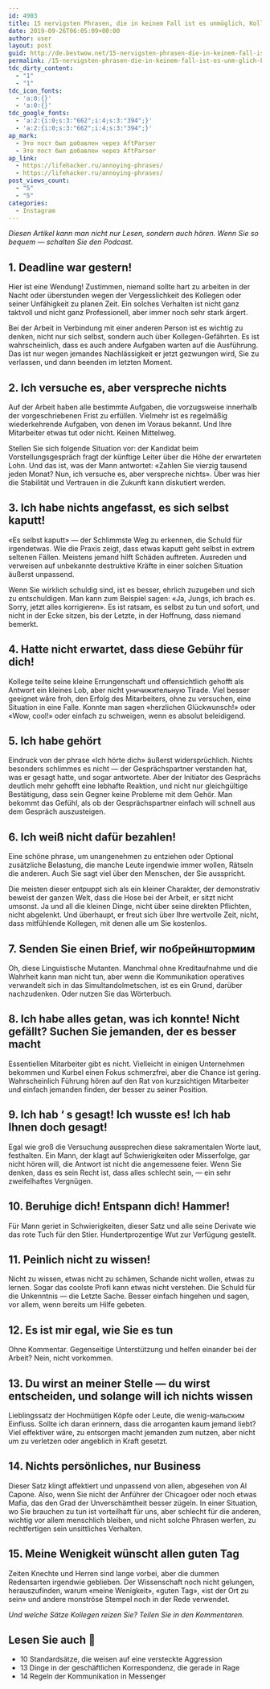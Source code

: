 ```yaml
---
id: 4903
title: 15 nervigsten Phrasen, die in keinem Fall ist es unmöglich, Kollegen zu sprechen
date: 2019-09-26T06:05:09+00:00
author: user
layout: post
guid: http://de.bestwow.net/15-nervigsten-phrasen-die-in-keinem-fall-ist-es-unm-glich-kollegen-zu-sprechen/
permalink: /15-nervigsten-phrasen-die-in-keinem-fall-ist-es-unm-glich-kollegen-zu-sprechen/
tdc_dirty_content:
  - "1"
  - "1"
tdc_icon_fonts:
  - 'a:0:{}'
  - 'a:0:{}'
tdc_google_fonts:
  - 'a:2:{i:0;s:3:"662";i:4;s:3:"394";}'
  - 'a:2:{i:0;s:3:"662";i:4;s:3:"394";}'
ap_mark:
  - Это пост был добавлен через AftParser
  - Это пост был добавлен через AftParser
ap_link:
  - https://lifehacker.ru/annoying-phrases/
  - https://lifehacker.ru/annoying-phrases/
post_views_count:
  - "5"
  - "5"
categories:
  - Instagram
---
```

_Diesen Artikel kann man nicht nur Lesen, sondern auch hören. Wenn Sie so bequem — schalten Sie den Podcast._</p> 

## 1. Deadline war gestern!

Hier ist eine Wendung! Zustimmen, niemand sollte hart zu arbeiten in der Nacht oder überstunden wegen der Vergesslichkeit des Kollegen oder seiner Unfähigkeit zu planen Zeit. Ein solches Verhalten ist nicht ganz taktvoll und nicht ganz Professionell, aber immer noch sehr stark ärgert.

Bei der Arbeit in Verbindung mit einer anderen Person ist es wichtig zu denken, nicht nur sich selbst, sondern auch über Kollegen-Gefährten. Es ist wahrscheinlich, dass es auch andere Aufgaben warten auf die Ausführung. Das ist nur wegen jemandes Nachlässigkeit er jetzt gezwungen wird, Sie zu verlassen, und dann beenden im letzten Moment.

## 2. Ich versuche es, aber verspreche nichts

Auf der Arbeit haben alle bestimmte Aufgaben, die vorzugsweise innerhalb der vorgeschriebenen Frist zu erfüllen. Vielmehr ist es regelmäßig wiederkehrende Aufgaben, von denen im Voraus bekannt. Und Ihre Mitarbeiter etwas tut oder nicht. Keinen Mittelweg.

Stellen Sie sich folgende Situation vor: der Kandidat beim Vorstellungsgespräch fragt der künftige Leiter über die Höhe der erwarteten Lohn. Und das ist, was der Mann antwortet: «Zahlen Sie vierzig tausend jeden Monat? Nun, ich versuche es, aber verspreche nichts». Über was hier die Stabilität und Vertrauen in die Zukunft kann diskutiert werden.

## 3. Ich habe nichts angefasst, es sich selbst kaputt!

«Es selbst kaputt» — der Schlimmste Weg zu erkennen, die Schuld für irgendetwas. Wie die Praxis zeigt, dass etwas kaputt geht selbst in extrem seltenen Fällen. Meistens jemand hilft Schäden auftreten. Ausreden und verweisen auf unbekannte destruktive Kräfte in einer solchen Situation äußerst unpassend.

Wenn Sie wirklich schuldig sind, ist es besser, ehrlich zuzugeben und sich zu entschuldigen. Man kann zum Beispiel sagen: «Ja, Jungs, ich brach es. Sorry, jetzt alles korrigieren». Es ist ratsam, es selbst zu tun und sofort, und nicht in der Ecke sitzen, bis der Letzte, in der Hoffnung, dass niemand bemerkt.

## 4. Hatte nicht erwartet, dass diese Gebühr für dich!

Kollege teilte seine kleine Errungenschaft und offensichtlich gehofft als Antwort ein kleines Lob, aber nicht уничижительную Tirade. Viel besser geeignet wäre froh, den Erfolg des Mitarbeiters, ohne zu versuchen, eine Situation in eine Falle. Konnte man sagen «herzlichen Glückwunsch!» oder «Wow, cool!» oder einfach zu schweigen, wenn es absolut beleidigend.

## 5. Ich habe gehört

Eindruck von der phrase «Ich hörte dich» äußerst widersprüchlich. Nichts besonders schlimmes es nicht — der Gesprächspartner verstanden hat, was er gesagt hatte, und sogar antwortete. Aber der Initiator des Gesprächs deutlich mehr gehofft eine lebhafte Reaktion, und nicht nur gleichgültige Bestätigung, dass sein Gegner keine Probleme mit dem Gehör. Man bekommt das Gefühl, als ob der Gesprächspartner einfach will schnell aus dem Gespräch auszusteigen.

## 6. Ich weiß nicht dafür bezahlen!

Eine schöne phrase, um unangenehmen zu entziehen oder Optional zusätzliche Belastung, die manche Leute irgendwie immer wollen, Rätseln die anderen. Auch Sie sagt viel über den Menschen, der Sie ausspricht.

Die meisten dieser entpuppt sich als ein kleiner Charakter, der demonstrativ beweist der ganzen Welt, dass die Hose bei der Arbeit, er sitzt nicht umsonst. Ja und all die kleinen Dinge, nicht über seine direkten Pflichten, nicht abgelenkt. Und überhaupt, er freut sich über Ihre wertvolle Zeit, nicht, dass mitfühlende Kollegen, mit denen alle um Sie kostenlos.

## 7. Senden Sie einen Brief, wir побрейнштормим

Oh, diese Linguistische Mutanten. Manchmal ohne Kreditaufnahme und die Wahrheit kann man nicht tun, aber wenn die Kommunikation operatives verwandelt sich in das Simultandolmetschen, ist es ein Grund, darüber nachzudenken. Oder nutzen Sie das Wörterbuch.

## 8. Ich habe alles getan, was ich konnte! Nicht gefällt? Suchen Sie jemanden, der es besser macht

Essentiellen Mitarbeiter gibt es nicht. Vielleicht in einigen Unternehmen bekommen und Kurbel einen Fokus schmerzfrei, aber die Chance ist gering. Wahrscheinlich Führung hören auf den Rat von kurzsichtigen Mitarbeiter und einfach jemanden finden, der besser zu seiner Position.

## 9. Ich hab &#8216; s gesagt! Ich wusste es! Ich hab Ihnen doch gesagt!

Egal wie groß die Versuchung aussprechen diese sakramentalen Worte laut, festhalten. Ein Mann, der klagt auf Schwierigkeiten oder Misserfolge, gar nicht hören will, die Antwort ist nicht die angemessene feier. Wenn Sie denken, dass es sein Recht ist, dass alles schlecht sein, — ein sehr zweifelhaftes Vergnügen.

## 10. Beruhige dich! Entspann dich! Hammer!

Für Mann geriet in Schwierigkeiten, dieser Satz und alle seine Derivate wie das rote Tuch für den Stier. Hundertprozentige Wut zur Verfügung gestellt.

## 11. Peinlich nicht zu wissen!

Nicht zu wissen, etwas nicht zu schämen, Schande nicht wollen, etwas zu lernen. Sogar das coolste Profi kann etwas nicht verstehen. Die Schuld für die Unkenntnis — die Letzte Sache. Besser einfach hingehen und sagen, vor allem, wenn bereits um Hilfe gebeten.

## 12. Es ist mir egal, wie Sie es tun

Ohne Kommentar. Gegenseitige Unterstützung und helfen einander bei der Arbeit? Nein, nicht vorkommen.

## 13. Du wirst an meiner Stelle — du wirst entscheiden, und solange will ich nichts wissen

Lieblingssatz der Hochmütigen Köpfe oder Leute, die wenig-мальским Einfluss. Sollte ich daran erinnern, dass die arroganten kaum jemand liebt? Viel effektiver wäre, zu entsorgen macht jemanden zum nutzen, aber nicht um zu verletzen oder angeblich in Kraft gesetzt.

## 14. Nichts persönliches, nur Business

Dieser Satz klingt affektiert und unpassend von allen, abgesehen von Al Capone. Also, wenn Sie nicht der Anführer der Chicagoer oder noch etwas Mafia, das den Grad der Unverschämtheit besser zügeln. In einer Situation, wo Sie brauchen zu tun ist vorteilhaft für uns, aber schlecht für die anderen, wichtig vor allem menschlich bleiben, und nicht solche Phrasen werfen, zu rechtfertigen sein unsittliches Verhalten.

## 15. Meine Wenigkeit wünscht allen guten Tag

Zeiten Knechte und Herren sind lange vorbei, aber die dummen Redensarten irgendwie geblieben. Der Wissenschaft noch nicht gelungen, herauszufinden, warum «meine Wenigkeit», «guten Tag», «ist der Ort zu sein» und andere monströse Stempel noch in der Rede verwendet.

_Und welche Sätze Kollegen reizen Sie? Teilen Sie in den Kommentaren._

<div>
  <h2 class="read-also__title">
    <span>Lesen Sie auch</span> <span>🧐 </span>
  </h2>
  
  <ul class="read-also__list">
    <li>
      10 Standardsätze, die weisen auf eine versteckte Aggression
    </li>
    <li>
      13 Dinge in der geschäftlichen Korrespondenz, die gerade in Rage
    </li>
    <li>
      14 Regeln der Kommunikation in Messenger
    </li>
  </ul>
</div>